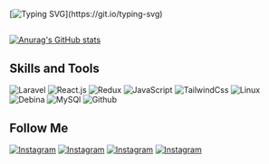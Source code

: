 [![Typing SVG](https://readme-typing-svg.herokuapp.com?color=%234121C5&size=16&lines=Welcome+to+BegDev+github+page.)](https://git.io/typing-svg)
##
[![Anurag's GitHub stats](https://github-readme-stats.vercel.app/api?username=BegencGlyjow)](https://github.com/anuraghazra/github-readme-stats)
## Skills and Tools
![Laravel](https://img.shields.io/badge/Laravel-010812?style=for-the-badge&logo=laravel&logoColor=A60213)
![React.js](https://img.shields.io/badge/React-010812?style=for-the-badge&logo=react&logoColor=0D88A6)
![Redux](https://img.shields.io/badge/Redux-010812?style=for-the-badge&logo=redux&logoColor=FFFFFF)
![JavaScript](https://img.shields.io/badge/JavaScript-010812?style=for-the-badge&logo=javascript&logoColor=AE7507)
![TailwindCss](https://img.shields.io/badge/TailwindCss-010812?style=for-the-badge&logo=tailwindcss&logoColor=0F9FC2)
![Linux](https://img.shields.io/badge/Linux-010812?style=for-the-badge&logo=linux&logoColor=AE7507)
![Debina](https://img.shields.io/badge/Debian-010812?style=for-the-badge&logo=debian&logoColor=C20209)
![MySQl](https://img.shields.io/badge/MySql-010812?style=for-the-badge&logo=mysql&logoColor=AE7507)
![Github](https://img.shields.io/badge/Github-010812?style=for-the-badge&logo=github&logoColor=FFFFFF)

## Follow Me
[![Instagram](https://img.shields.io/badge/Instagram-010812?style=for-the-badge&logo=instagram&logoColor=A6126B)](https://www.instagram.com/BegencMuradovich)
[![Instagram](https://img.shields.io/badge/Linkedin-010812?style=for-the-badge&logo=linkedin&logoColor=118CB0)](https://www.instagram.com/BegencMuradovich)
[![Instagram](https://img.shields.io/badge/Telegram-010812?style=for-the-badge&logo=telegram&logoColor=118CB0)](https://www.telegram.com/BegencGlyjow)
[![Instagram](https://img.shields.io/badge/Gmail-010812?style=for-the-badge&logo=gmail&logoColor=FA0000)](https://www.bekglycev@gmail.com)

<!--
**BegencGlyjow/BegencGlyjow** is a ✨ _special_ ✨ repository because its `README.md` (this file) appears on your GitHub profile.

Here are some ideas to get you started:

- 🔭 I’m currently working on ...
- 🌱 I’m currently learning ...
- 👯 I’m looking to collaborate on ...
- 🤔 I’m looking for help with ...
- 💬 Ask me about ...
- 📫 How to reach me: ...
- 😄 Pronouns: ...
- ⚡ Fun fact: ...
-->
